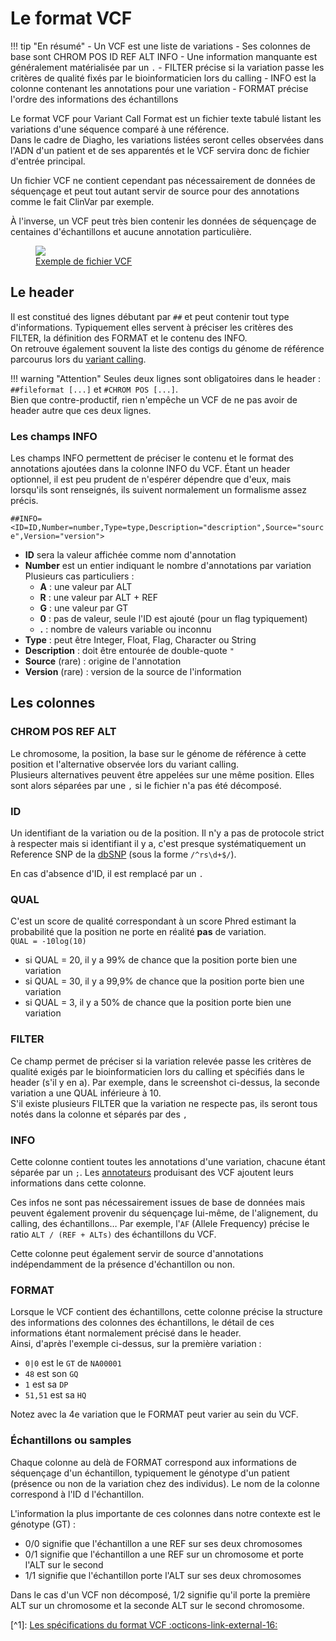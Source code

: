 # Le format VCF

!!! tip "En résumé" \- Un VCF est une liste de variations \- Ses colonnes de base sont
CHROM POS ID REF ALT INFO \- Une information manquante est généralement matérialisée par
un `.` \- FILTER précise si la variation passe les critères de qualité fixés par le
bioinformaticien lors du calling \- INFO est la colonne contenant les annotations pour
une variation \- FORMAT précise l'ordre des informations des échantillons

Le format VCF pour Variant Call Format est un fichier texte tabulé listant les
variations d'une séquence comparé à une référence.\
Dans le cadre de Diagho, les variations listées seront celles observées dans l'ADN d'un patient
et de ses apparentés et le VCF servira donc de fichier d'entrée principal.

Un fichier VCF ne contient cependant pas nécessairement de données de séquençage et peut
tout autant servir de source pour des annotations comme le fait ClinVar par exemple.

À l'inverse, un VCF peut très bien contenir les données de séquençage de centaines
d'échantillons et aucune annotation particulière.

<a href="/ressources/newcomers/images/vcf.jpg">
    <figure>
        <img src="/ressources/newcomers/images/vcf.jpg">
        <figcaption>Exemple de fichier VCF</figcaption>
    </figure>
</a>

## Le header

Il est constitué des lignes débutant par `##` et peut contenir tout type d'informations.
Typiquement elles servent à préciser les critères des FILTER, la définition des FORMAT
et le contenu des INFO.\
On retrouve également souvent la liste des contigs du génome de référence parcourus lors
du [variant calling](/ressources/newcomers/bioinformatics#variant_calling).

!!! warning "Attention" Seules deux lignes sont obligatoires dans le header :
`##fileformat [...]` et `#CHROM POS [...]`.\
Bien que contre-productif, rien n'empêche un VCF de ne pas avoir de header autre que ces
deux lignes.

### Les champs INFO

Les champs INFO permettent de préciser le contenu et le format des annotations ajoutées
dans la colonne INFO du VCF. Étant un header optionnel, il est peu prudent de n'espérer
dépendre que d'eux, mais lorsqu'ils sont renseignés, ils suivent normalement un
formalisme assez précis.

`##INFO=<ID=ID,Number=number,Type=type,Description="description",Source="source",Version="version">`

- **ID** sera la valeur affichée comme nom d'annotation
- **Number** est un entier indiquant le nombre d'annotations par variation\
  Plusieurs cas particuliers :
  - **A** : une valeur par ALT
  - **R** : une valeur par ALT + REF
  - **G** : une valeur par GT
  - **0** : pas de valeur, seule l'ID est ajouté (pour un flag typiquement)
  - **.** : nombre de valeurs variable ou inconnu
- **Type** : peut être Integer, Float, Flag, Character ou String
- **Description** : doit être entourée de double-quote `"`
- **Source** (rare) : origine de l'annotation
- **Version** (rare) : version de la source de l'information

## Les colonnes

### CHROM POS REF ALT

Le chromosome, la position, la base sur le génome de référence à cette position et
l'alternative observée lors du variant calling.\
Plusieurs alternatives peuvent être appelées sur une même position. Elles sont alors séparées
par une `,` si le fichier n'a pas été décomposé.

### ID

Un identifiant de la variation ou de la position. Il n'y a pas de protocole strict à
respecter mais si identifiant il y a, c'est presque systématiquement un Reference SNP de
la [dbSNP](https://www.ncbi.nlm.nih.gov/snp/) (sous la forme `/^rs\d+$/`).

En cas d'absence d'ID, il est remplacé par un `.`

### QUAL

C'est un score de qualité correspondant à un score Phred estimant la probabilité que la
position ne porte en réalité **pas** de variation.\
`QUAL = -10log(10)`

- si QUAL = 20, il y a 99% de chance que la position porte bien une variation
- si QUAL = 30, il y a 99,9% de chance que la position porte bien une variation
- si QUAL = 3, il y a 50% de chance que la position porte bien une variation

### FILTER

Ce champ permet de préciser si la variation relevée passe les critères de qualité exigés
par le bioinformaticien lors du calling et spécifiés dans le header (s'il y en a). Par
exemple, dans le screenshot ci-dessus, la seconde variation a une QUAL inférieure à 10.\
S'il existe plusieurs FILTER que la variation ne respecte pas, ils seront tous notés dans
la colonne et séparés par des `,`

### INFO

Cette colonne contient toutes les annotations d'une variation, chacune étant séparée par
un `;`. Les [annotateurs](./annotation_tools) produisant des VCF ajoutent leurs
informations dans cette colonne.

Ces infos ne sont pas nécessairement issues de base de données mais peuvent également
provenir du séquençage lui-même, de l'alignement, du calling, des échantillons… Par
exemple, l'`AF` (Allele Frequency) précise le ratio `ALT / (REF + ALTs)` des
échantillons du VCF.

Cette colonne peut également servir de source d'annotations indépendamment de la
présence d'échantillon ou non.

### FORMAT

Lorsque le VCF contient des échantillons, cette colonne précise la structure des
informations des colonnes des échantillons, le détail de ces informations étant
normalement précisé dans le header.\
Ainsi, d'après l'exemple ci-dessus, sur la première variation :

- `0|0` est le `GT` de `NA00001`
- `48` est son `GQ`
- `1` est sa `DP`
- `51,51` est sa `HQ`

Notez avec la 4e variation que le FORMAT peut varier au sein du VCF.

### Échantillons ou samples

Chaque colonne au delà de FORMAT correspond aux informations de séquençage d'un
échantillon, typiquement le génotype d'un patient (présence ou non de la variation chez
des individus). Le nom de la colonne correspond à l'ID d l'échantillon.

L'information la plus importante de ces colonnes dans notre contexte est le génotype
(GT) :

- 0/0 signifie que l'échantillon a une REF sur ses deux chromosomes
- 0/1 signifie que l'échantillon a une REF sur un chromosome et porte l'ALT sur le
  second
- 1/1 signifie que l'échantillon porte l'ALT sur ses deux chromosomes

Dans le cas d'un VCF non décomposé, 1/2 signifie qu'il porte la première ALT sur un
chromosome et la seconde ALT sur le second chromosome.

\[^1\]:
[Les spécifications du format VCF :octicons-link-external-16:](https://samtools.github.io/hts-specs/VCFv4.4.pdf)
